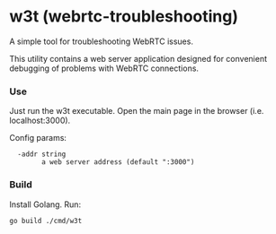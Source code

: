# w3t (webrtc-troubleshooting)

A simple tool for troubleshooting WebRTC issues.

This utility contains a web server application designed for convenient debugging of problems with WebRTC connections.

### Use

Just run the w3t executable. Open the main page in the browser (i.e. localhost:3000).

Config params:

```
  -addr string
        a web server address (default ":3000")
```

### Build

Install Golang. Run:

```
go build ./cmd/w3t
```
